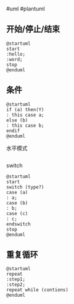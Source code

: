 #uml #plantuml

## 开始/停止/结束
```plantuml
@startuml
start
:hello;
:word;
stop
@enduml
```

## 条件
```plantuml
@startuml
if (a) then(Y)
: this case a;
else (b)
: this case b;
endif
@enduml
```

水平模式
```
```

switch
```plantuml
@startuml
start
switch (type?)
case (a)
: a;
case (b)
: b;
case (c)
: c;
endswitch
stop
@enduml
```

## 重复循环
```plantuml
@startuml
repeat
:step1;
:step2;
repeat while (contions)
@enduml
```
